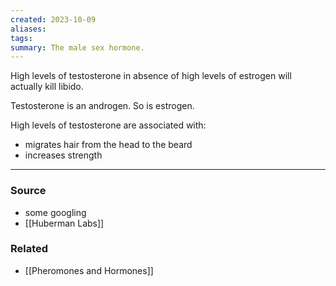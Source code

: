 ```yaml
---
created: 2023-10-09
aliases: 
tags: 
summary: The male sex hormone.
---
```

High levels of testosterone in absence of high levels of estrogen will actually kill libido. 

Testosterone is an androgen. So is estrogen.

High levels of testosterone are associated with:
- migrates hair from the head to the beard
- increases strength

****
### Source
- some googling
- [[Huberman Labs]]

### Related
- [[Pheromones and Hormones]]